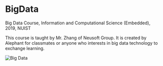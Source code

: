# BigData
 Big Data Course, Information and Computational Science (Embedded), 2019, NUIST
 
This course is taught by Mr. Zhang of Neusoft Group. It is created by Alephant for classmates or anyone who interests in big data technology to exchange learning.

![Big Data](https://i.loli.net/2021/11/27/vVKugqX5CpPhkdH.png)
